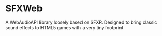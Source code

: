 # SFXWeb
A WebAudioAPI library loosely based on SFXR.  Designed to bring classic sound effects to HTML5 games with a very tiny footprint
